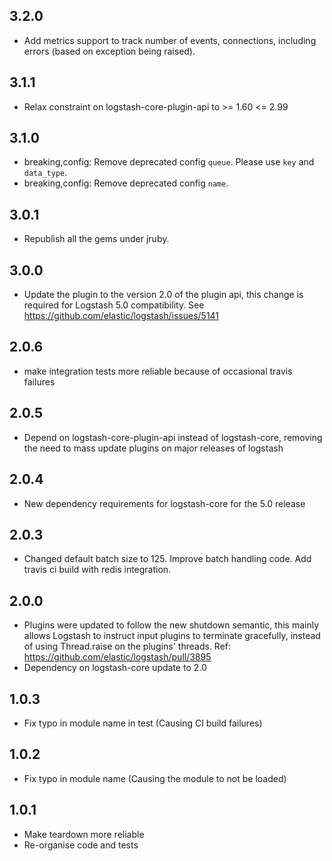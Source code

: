 ## 3.2.0
 - Add metrics support to track number of events, connections, including errors (based on exception being raised).

## 3.1.1
  - Relax constraint on logstash-core-plugin-api to >= 1.60 <= 2.99

## 3.1.0
 - breaking,config: Remove deprecated config `queue`. Please use `key` and `data_type`.
 - breaking,config: Remove deprecated config `name`.

## 3.0.1
 - Republish all the gems under jruby.

## 3.0.0
 - Update the plugin to the version 2.0 of the plugin api, this change is required for Logstash 5.0 compatibility. See https://github.com/elastic/logstash/issues/5141

## 2.0.6
 - make integration tests more reliable because of occasional travis failures

## 2.0.5
 - Depend on logstash-core-plugin-api instead of logstash-core, removing the need to mass update plugins on major releases of logstash

## 2.0.4
 - New dependency requirements for logstash-core for the 5.0 release

## 2.0.3
 - Changed default batch size to 125. Improve batch handling code. Add travis ci build with redis integration.

## 2.0.0
 - Plugins were updated to follow the new shutdown semantic, this mainly allows Logstash to instruct input plugins to terminate gracefully,
   instead of using Thread.raise on the plugins' threads. Ref: https://github.com/elastic/logstash/pull/3895
 - Dependency on logstash-core update to 2.0

## 1.0.3
 - Fix typo in module name in test (Causing CI build failures)

## 1.0.2
 - Fix typo in module name (Causing the module to not be loaded)

## 1.0.1
 - Make teardown more reliable
 - Re-organise code and tests
